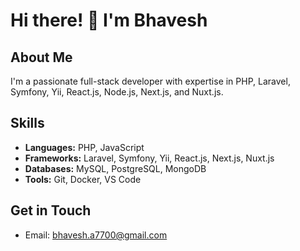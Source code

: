# Hi there! 👋 I'm Bhavesh

## About Me
I'm a passionate full-stack developer with expertise in PHP, Laravel, Symfony, Yii, React.js, Node.js, Next.js, and Nuxt.js.

## Skills
- **Languages:** PHP, JavaScript
- **Frameworks:** Laravel, Symfony, Yii, React.js, Next.js, Nuxt.js
- **Databases:** MySQL, PostgreSQL, MongoDB
- **Tools:** Git, Docker, VS Code

## Get in Touch
- Email: bhavesh.a7700@gmail.com
